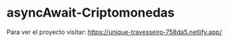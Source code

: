 # asyncAwait-Criptomonedas

Para ver el proyecto visitar: https://unique-travesseiro-758da5.netlify.app/
